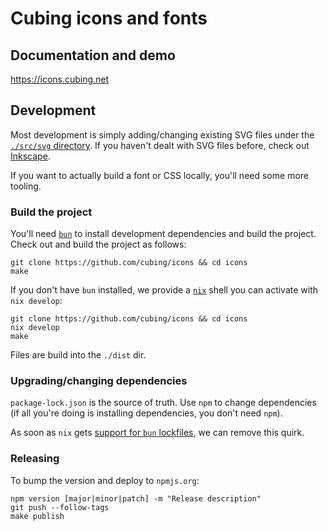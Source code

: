 # Cubing icons and fonts

## Documentation and demo

<https://icons.cubing.net>

## Development

Most development is simply adding/changing existing SVG files under the
[`./src/svg` directory](https://github.com/cubing/icons/tree/main/src/svg). If
you haven't dealt with SVG files before, check out
[Inkscape](https://inkscape.org/).

If you want to actually build a font or CSS locally, you'll need some more tooling.

### Build the project

You'll need [`bun`](https://bun.sh) to install development dependencies and
build the project. Check out and build the project as follows:

```shell
git clone https://github.com/cubing/icons && cd icons
make
```

If you don't have `bun` installed, we provide a [`nix`](https://nixos.org/)
shell you can activate with `nix develop`:

```shell
git clone https://github.com/cubing/icons && cd icons
nix develop
make
```

Files are build into the `./dist` dir.

### Upgrading/changing dependencies

`package-lock.json` is the source of truth. Use `npm` to change dependencies
(if all you're doing is installing dependencies, you don't need `npm`).

As soon as `nix` gets [support for `bun`
lockfiles](https://github.com/NixOS/nixpkgs/issues/255890), we can remove this
quirk.

### Releasing

To bump the version and deploy to `npmjs.org`:

```shell
npm version [major|minor|patch] -m "Release description"
git push --follow-tags
make publish
```
